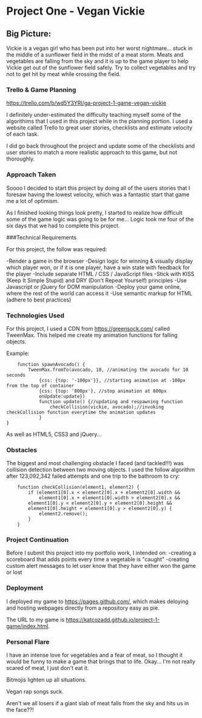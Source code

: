 # Project One - Vegan Vickie

## Big Picture:

Vickie is a vegan girl who has been put into her worst nightmare... stuck in the middle of a sunflower field in the midst of a meat storm. Meats and vegetables are falling from the sky and it is up to the game player to help Vickie get out of the sunflower field safely. Try to collect vegetables and try not to get hit by meat while crossing the field.

### Trello & Game Planning

https://trello.com/b/wd5Y3YRI/ga-project-1-game-vegan-vickie

I definitely under-estimated the difficulty teaching myself some of the algorithims that I used in this project while in the planning portion. I used a website called Trello to great user stories, checklists and estimate velocity of each task.

I did go back throughout the project and update some of the checklists and user stories to match a more realistic approach to this game, but not thoroughly.

### Approach Taken

Soooo I decided to start this project by doing all of the users stories that I foresaw having the lowest velocity, which was a fantastic start that game me a lot of optimism. 

As I finished looking things look pretty, I started to realize how difficult some of the game logic was going to be for me... Logic took me four of the six days that we had to complete this project.

###Technical Requirements

For this project, the follow was required:

-Render a game in the browser
-Design logic for winning & visually display which player won, or if it is one player, have a win state with feedback for the player
-Include separate HTML / CSS / JavaScript files
-Stick with KISS (Keep It Simple Stupid) and DRY (Don't Repeat Yourself) principles
-Use Javascript or jQuery for DOM manipulation
-Deploy your game online, where the rest of the world can access it
-Use semantic markup for HTML (adhere to best practices)

### Technologies Used

For this project, I used a CDN from https://greensock.com/ called TweenMax. This helped me create my animation functions for falling objects.

Example:
```
	function spawnAvocado() {
		TweenMax.fromTo(avocado, 10, //animating the avocado for 10 seconds			
			{css: {top: '-100px'}}, //starting animation at -100px from the top of container		
			{css: {top: '800px'}, //stop animation at 800px 
			onUpdate:update}) 
			function update() {//updating and respawning function
				checkCollision(vickie, avocado);//invoking checkCollision function everytime the animation updates
			}
}
```

As well as HTML5, CSS3 and jQuery...

### Obstacles

The biggest and most challenging obstacle I faced (and tackled!!!) was collision detection between two moving objects. I used the follow algorithm after 123,092,342 failed attempts and one trip to the bathroom to cry:

```
    function checkCollision(element1, element2) { 
    	if (element1[0].x < element2[0].x + element2[0].width &&
    		element1[0].x + element1[0].width > element2[0].x &&
    	element1[0].y < element2[0].y + element2[0].height && 
    	element1[0].height + element1[0].y > element2[0].y) {
    		element2.remove();
    	}
    }
```

### Project Continuation

Before I submit this project into my portfolio work, I intended on:
-creating a scoreboard that adds points every time a vegetable is "caught"
-creating custom alert messages to let user know that they have either won the game or lost

### Deployment

I deployed my game to https://pages.github.com/, which makes deloying and hosting webpages directly from a repository easy as pie.

The URL to my game is https://katcozadd.github.io/project-1-game/index.html.

### Personal Flare

I have an intense love for vegetables and a fear of meat, so I thought it would be funny to make a game that brings that to life. Okay... I'm not really scared of meat, I just don't eat it. 

Bitmojis lighten up all situations.

Vegan rap songs suck.

Aren't we all losers if a giant slab of meat falls from the sky and hits us in the face??!
